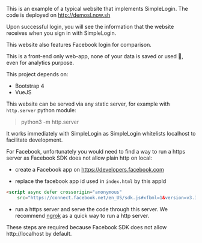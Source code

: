 This is an example of a typical website that implements SimpleLogin. The code is deployed on http://demosl.now.sh

Upon successful login, you will see the information that the website receives 
when you sign in with SimpleLogin.

This website also features Facebook login for comparison.

This is a front-end only web-app, none of your data is saved or used 🙂, even for analytics purpose. 

This project depends on:
- Bootstrap 4
- VueJS

This website can be served via any static server, for example with `http.server` python module:

> python3 -m http.server

It works immediately with SimpleLogin as SimpleLogin whitelists localhost to facilitate development.

For Facebook, unfortunately you would need to find a way to run a https server as Facebook SDK does not allow plain http on local:

* create a Facebook app on https://developers.facebook.com

* replace the facebook app id used in `index.html` by this appId 

```html
<script async defer crossorigin="anonymous"
    src="https://connect.facebook.net/en_US/sdk.js#xfbml=1&version=v3.3&appId=410139219846977&autoLogAppEvents=1"></script>  
```    

* run a https server and serve the code through this server. We recommend [ngrok](http://ngrok.com) as a quick way to run a http server.  

These steps are required because Facebook SDK does not allow http://localhost by default.

